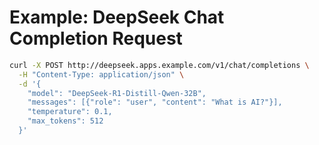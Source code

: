 # Example: DeepSeek Chat Completion Request

```bash
curl -X POST http://deepseek.apps.example.com/v1/chat/completions \
  -H "Content-Type: application/json" \
  -d '{
    "model": "DeepSeek-R1-Distill-Qwen-32B",
    "messages": [{"role": "user", "content": "What is AI?"}],
    "temperature": 0.1,
    "max_tokens": 512
  }'
```
